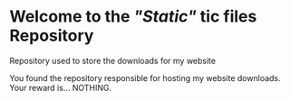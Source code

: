 # Welcome to the _"Static"_ tic files Repository

Repository used to store the downloads for my website


You found the repository responsible for hosting my website downloads. Your reward is... NOTHING. 

